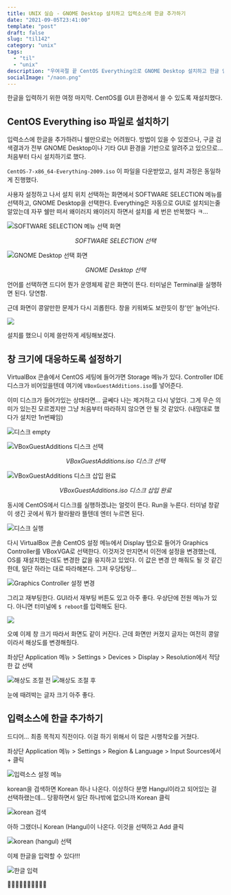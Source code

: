 ```yaml
---
title: UNIX 실습 - GNOME Desktop 설치하고 입력소스에 한글 추가하기
date: "2021-09-05T23:41:00"
template: "post"
draft: false
slug: "til142"
category: "unix"
tags:
  - "til"
  - "unix"
description: "우여곡절 끝 CentOS Everything으로 GNOME Desktop 설치하고 한글 입력에 성공"
socialImage: "/naon.png"
---
```


한글을 입력하기 위한 여정 마지막. CentOS를 GUI 환경에서 쓸 수 있도록 재설치했다.

## CentOS Everything iso 파일로 설치하기
입력소스에 한글을 추가하려니 쉘만으로는 어려웠다. 방법이 있을 수 있겠으나, 구글 검색결과가 전부 GNOME Desktop이나 기타 GUI 환경을 기반으로 알려주고 있으므로... 처음부터 다시 설치하기로 했다.

`CentOS-7-x86_64-Everything-2009.iso` 이 파일을 다운받았고, 설치 과정은 동일하게 진행했다.

사용자 설정하고 나서 설치 위치 선택하는 화면에서 SOFTWARE SELECTION 메뉴를 선택하고, GNOME Desktop을 선택한다. Everything은 자동으로 GUI로 설치되는줄 알았는데 자꾸 쉘만 떠서 왜이러지 왜이러지 하면서 설치를 세 번은 반복했다 ㅋ...

![SOFTWARE SELECTION 메뉴 선택 화면](/media/til142-1.png)
*<center>SOFTWARE SELECTION 선택</center>*

![GNOME Desktop 선택 화면](/media/til142-2.png)
*<center>GNOME Desktop 선택</center>*

언어를 선택하면 드디어 뭔가 운영체제 같은 화면이 뜬다. 터미널은 Terminal을 실행하면 된다. 당연함.

근데 화면이 콩알만한 문제가 다시 괴롭힌다. 창을 키워봐도 보란듯이 창'만' 늘어난다.

![](/media/til142-5.png)

설치를 했으니 이제 쓸만하게 세팅해보겠다.

## 창 크기에 대응하도록 설정하기

VirtualBox 콘솔에서 CentOS 세팅에 들어가면 Storage 메뉴가 있다. Controller IDE 디스크가 비어있을텐데 여기에 `VBoxGuestAdditions.iso`를 넣어준다.

이미 디스크가 들어가있는 상태라면... 글쎄다 나는 제거하고 다시 넣었다. 그게 무슨 의미가 있는진 모르겠지만 그냥 처음부터 따라하지 않으면 안 될 것 같았다. (내맘대로 했다가 설치만 1n번째임)

![디스크 empty](/media/til142-6.png)

![VBoxGuestAdditions 디스크 선택](/media/til142-7.png)
*<center>VBoxGuestAdditions.iso 디스크 선택</center>*

![VBoxGuestAdditions 디스크 삽입 완료](/media/til142-8.png)
*<center>VBoxGuestAdditions.iso 디스크 삽입 완료</center>*

동시에 CentOS에서 디스크를 실행하겠냐는 얼럿이 뜬다. Run을 누른다. 터미널 창같이 생긴 곳에서 뭐가 왈라왈라 뜰텐데 엔터 누르면 된다.

![디스크 실행](/media/til142-9.png)

다시 VirtualBox 콘솔 CentOS 설정 메뉴에서 Display 탭으로 들어가 Graphics Controller를 VBoxVGA로 선택한다. 이것저것 만지면서 이전에 설정을 변경했는데, OS를 재설치했는데도 변경한 값을 유지하고 있었다. 이 값은 변경 안 해줘도 될 것 같긴 한데, 일단 하라는 대로 따라해본다. 그저 우당탕탕...

![Graphics Controller 설정 변경](/media/til142-10.png)

그리고 재부팅한다. GUI라서 재부팅 버튼도 있고 아주 좋다. 우상단에 전원 메뉴가 있다. 아니면 터미널에 `$ reboot`를 입력해도 된다.

![](/media/til142-11-0.png)

오예 이제 창 크기 따라서 화면도 같이 커진다. 근데 화면만 커졌지 글자는 여전히 콩알이라서 해상도를 변경해줬다.

좌상단 Application 메뉴 > Settings > Devices > Display > Resolution에서 적당한 값 선택

![해상도 조절 전](/media/til142-11.png)
![해상도 조절 후](/media/til142-12.png)

눈에 때려박는 글자 크기 아주 좋다.

## 입력소스에 한글 추가하기
드디어... 최종 목적지 직전이다. 이걸 하기 위해서 이 많은 시행착오를 거쳤다.

좌상단 Application 메뉴 > Settings > Region & Language > Input Sources에서 + 클릭

![입력소스 설정 메뉴](/media/til142-13.png)

korean을 검색하면 Korean 하나 나온다. 이상하다 분명 Hangul이라고 되어있는 걸 선택하랬는데... 당황하면서 일단 하나밖에 없으니까 Korean 클릭

![korean 검색](/media/til142-14.png)

아하 그랬더니 Korean (Hangul)이 나온다. 이것을 선택하고 Add 클릭

![korean (hangul) 선택](/media/til142-15.png)

이제 한글을 입력할 수 있다!!!

![한글 입력](/media/til142-16.png)

👏👏👏👏👏👏👏👏👏👏